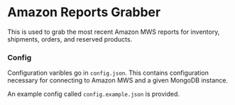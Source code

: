 # Amazon Reports Grabber

This is used to grab the most recent Amazon MWS reports for inventory,
shipments, orders, and reserved products.

### Config

Configuration varibles go in `config.json`. This contains configuration necessary
for connecting to Amazon MWS and a given MongoDB instance.

An example config called `config.example.json` is provided.
